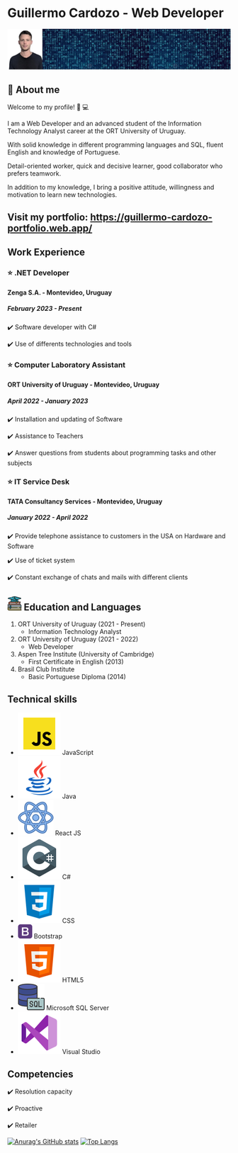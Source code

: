 # **Guillermo Cardozo - Web Developer**
![This is me](FotoGitHub.jpg)  
   
## :memo: **About me**  
Welcome to my profile! :wave: :computer:

I am a Web Developer and an advanced student of the Information Technology Analyst career at the ORT University of Uruguay.

With solid knowledge in different programming languages and SQL, fluent English and knowledge of Portuguese.

Detail-oriented worker, quick and decisive learner, good collaborator who prefers teamwork.

In addition to my knowledge, I bring a positive attitude, willingness and motivation to learn new technologies.

## **Visit my portfolio: https://guillermo-cardozo-portfolio.web.app/**

   
## **Work Experience**

### :star: .NET Developer
#### Zenga S.A. - Montevideo, Uruguay
##### *February 2023 - Present*
   :heavy_check_mark: Software developer with C# 
   
   :heavy_check_mark: Use of differents technologies and tools

### :star: Computer Laboratory Assistant
#### ORT University of Uruguay - Montevideo, Uruguay
##### *April 2022 - January 2023*
   :heavy_check_mark: Installation and updating of Software 
   
   :heavy_check_mark: Assistance to Teachers
   
   :heavy_check_mark: Answer questions from students about programming tasks and other subjects

### :star: IT Service Desk
#### TATA Consultancy Services - Montevideo, Uruguay
##### *January 2022 - April 2022*
   :heavy_check_mark: Provide telephone assistance to customers in the USA on Hardware and Software
   
   :heavy_check_mark: Use of ticket system
   
   :heavy_check_mark: Constant exchange of chats and mails with different clients


## ![Logo Educacion](educacion.png) **Education and Languages**

1. ORT University of Uruguay (2021 - Present)
   - Information Technology Analyst
2. ORT University of Uruguay (2021 - 2022)
   - Web Developer
3. Aspen Tree Institute (University of Cambridge)
   - First Certificate in English (2013)
4. Brasil Club Institute
   - Basic Portuguese Diploma (2014)

## **Technical skills**

- ![Logo JS](icons8-javascript.svg) JavaScript
- ![Logo Java](icons8-java.svg) Java
- ![Logo React](icons8-react.svg) React JS
- ![Logo Csharp](icons8-c-sharp-logo.svg) C#
- ![Logo CSS](icons8-css3.svg) CSS
- ![Logo Bootstrap](bootstrap.png)  Bootstrap
- ![Logo HTML](icons8-html-5.svg) HTML5
- ![Logo SQL](icons8-sql-60.png) Microsoft SQL Server
- ![Logo Visual](icons8-visual-studio.svg) Visual Studio

## **Competencies**
   :heavy_check_mark: Resolution capacity
   
   :heavy_check_mark: Proactive
   
   :heavy_check_mark: Retailer
   
   [![Anurag's GitHub stats](https://github-readme-stats.vercel.app/api?username=guillecardozo&theme=radical)](https://github.com/guillecardozo/github-readme-stats)
   [![Top Langs](https://github-readme-stats.vercel.app/api/top-langs/?username=guillecardozo&layout=compact)](https://github.com/guillecardozo/github-readme-stats)
